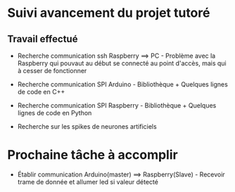 # Suivi avancement du projet tutoré

## Travail effectué
<p style=text-align:justify;>

* Recherche communication ssh Raspberry ==> PC
<tab> - Problème avec la Raspberry qui pouvaut au début se connecté au point d'accès, mais qui à cesser de fonctionner

* Recherche communication SPI Arduino
<tab> - Bibliothèque + Quelques lignes de code en C++

* Recherche communication SPI Raspberry
<tab> - Bibliothèque + Quelques lignes de code en Python

* Recherche sur les spikes de neurones artificiels
</p>

# Prochaine tâche à accomplir
<p style=text-align:justify;>

* Établir communication Arduino(master) ==> Raspberry(Slave)
<tab> - Recevoir trame de donnée et allumer led si valeur détecté
</p>
